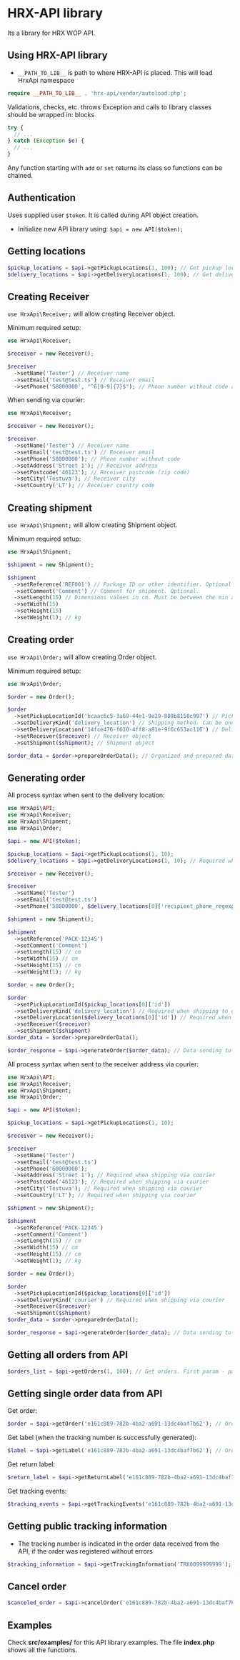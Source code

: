 # HRX-API library

Its a library for HRX WOP API.

## Using HRX-API library

- `__PATH_TO_LIB__` is path to where HRX-API is placed. This will load HrxApi namespace
```php
require __PATH_TO_LIB__ . 'hrx-api/vendor/autoload.php';
```

Validations, checks, etc. throws Exception and calls to library classes should be wrapped in: blocks 
```php
try {
  // ...
} catch (Exception $e) {
  // ...
}
```

Any function starting with `add` or `set` returns its class so functions can be chained.

## Authentication

Uses supplied user `$token`. It is called during API object creation.
- Initialize new API library using: `$api = new API($token);`

## Getting locations

```php
$pickup_locations = $api->getPickupLocations(1, 100); // Get pickup locations. First param - page number, second param - elements per page
$delivery_locations = $api->getDeliveryLocations(1, 100); // Get delivery locations. First param - page number, second param - elements per page
```

## Creating Receiver

`use HrxApi\Receiver;` will allow creating Receiver object.

Minimum required setup:
```php
use HrxApi\Receiver;

$receiver = new Receiver();

$receiver
  ->setName('Tester') // Receiver name
  ->setEmail('test@test.ts') // Receiver email
  ->setPhone('58000000', "^6[0-9]{7}$"); // Phone number without code and a second parameter is for check the phone value according to the regex specified in delivery location information
```

When sending via courier:
```php
use HrxApi\Receiver;

$receiver = new Receiver();

$receiver
  ->setName('Tester') // Receiver name
  ->setEmail('test@test.ts') // Receiver email
  ->setPhone('58000000'); // Phone number without code
  ->setAddress('Street 1'); // Receiver address
  ->setPostcode('46123'); // Receiver postcode (zip code)
  ->setCity('Testuva'); // Receiver city
  ->setCountry('LT'); // Receiver country code
```

## Creating shipment

`use HrxApi\Shipment;` will allow creating Shipment object.

Minimum required setup:
```php
use HrxApi\Shipment;

$shipment = new Shipment();

$shipment
  ->setReference('REF001') // Package ID or other identifier. Optional.
  ->setComment('Comment') // Comment for shipment. Optional.
  ->setLength(15) // Dimensions values in cm. Must be between the min and max values specified for the delivery location. If min or max value in delivery location is null, then value not have min/max limit
  ->setWidth(15)
  ->setHeight(15)
  ->setWeight(1); // kg
```

## Creating order

`use HrxApi\Order;` will allow creating Order object.

Minimum required setup:
```php
use HrxApi\Order;

$order = new Order();

$order
  ->setPickupLocationId('bcaac6c5-3a69-44e1-9e29-809b8150c997') // Pickup location ID retrieved from the API
  ->setDeliveryKind('delivery_location') // Shipping method. Can be one of: "delivery_location" or "courier".
  ->setDeliveryLocation('14fce476-f610-4ff8-a81e-9f6c653ac116') // Delivery location ID retrieved from the API
  ->setReceiver($receiver) // Receiver object
  ->setShipment($shipment); // Shipment object

$order_data = $order->prepareOrderData(); // Organized and prepared data for sending to API
```

## Generating order

All process syntax when sent to the delivery location:
```php
use HrxApi\API;
use HrxApi\Receiver;
use HrxApi\Shipment;
use HrxApi\Order;

$api = new API($token);

$pickup_locations = $api->getPickupLocations(1, 10);
$delivery_locations = $api->getDeliveryLocations(1, 10); // Required when shipping to delivery location

$receiver = new Receiver();

$receiver
  ->setName('Tester')
  ->setEmail('test@test.ts')
  ->setPhone('58000000', $delivery_locations[0]['recipient_phone_regexp']);

$shipment = new Shipment();

$shipment
  ->setReference('PACK-12345')
  ->setComment('Comment')
  ->setLength(15) // cm
  ->setWidth(15) // cm
  ->setHeight(15) // cm
  ->setWeight(1); // kg

$order = new Order();

$order
  ->setPickupLocationId($pickup_locations[0]['id'])
  ->setDeliveryKind('delivery_location') // Required when shipping to delivery location
  ->setDeliveryLocation($delivery_locations[0]['id']) // Required when shipping to delivery location
  ->setReceiver($receiver)
  ->setShipment($shipment)
$order_data = $order->prepareOrderData();

$order_response = $api->generateOrder($order_data); // Data sending to the API for shipment generation
```

All process syntax when sent to the receiver address via courier:
```php
use HrxApi\API;
use HrxApi\Receiver;
use HrxApi\Shipment;
use HrxApi\Order;

$api = new API($token);

$pickup_locations = $api->getPickupLocations(1, 10);

$receiver = new Receiver();

$receiver
  ->setName('Tester')
  ->setEmail('test@test.ts')
  ->setPhone('60000000');
  ->setAddress('Street 1'); // Required when shipping via courier
  ->setPostcode('46123'); // Required when shipping via courier
  ->setCity('Testuva'); // Required when shipping via courier
  ->setCountry('LT'); // Required when shipping via courier

$shipment = new Shipment();

$shipment
  ->setReference('PACK-12345')
  ->setComment('Comment')
  ->setLength(15) // cm
  ->setWidth(15) // cm
  ->setHeight(15) // cm
  ->setWeight(1); // kg

$order = new Order();

$order
  ->setPickupLocationId($pickup_locations[0]['id'])
  ->setDeliveryKind('courier') // Required when shipping via courier
  ->setReceiver($receiver)
  ->setShipment($shipment)
$order_data = $order->prepareOrderData();

$order_response = $api->generateOrder($order_data); // Data sending to the API for shipment generation
```

## Getting all orders from API

```php
$orders_list = $api->getOrders(1, 100); // Get orders. First param - page number, second param - elements per page
```

## Getting single order data from API

Get order:
```php
$order = $api->getOrder('e161c889-782b-4ba2-a691-13dc4baf7b62'); // Order ID
```

Get label (when the tracking number is successfully generated):
```php
$label = $api->getLabel('e161c889-782b-4ba2-a691-13dc4baf7b62'); // Order ID
```

Get return label:
```php
$return_label = $api->getReturnLabel('e161c889-782b-4ba2-a691-13dc4baf7b62'); // Order ID
```

Get tracking events:
```php
$tracking_events = $api->getTrackingEvents('e161c889-782b-4ba2-a691-13dc4baf7b62'); // Order ID
```

## Getting public tracking information

- The tracking number is indicated in the order data received from the API, if the order was registered without errors
```php
$tracking_information = $api->getTrackingInformation('TRK0099999999'); // Tracking number
```

## Cancel order

```php
$canceled_order = $api->cancelOrder('e161c889-782b-4ba2-a691-13dc4baf7b62'); // Order ID
```

## Examples

Check **src/examples/** for this API library examples. The file **index.php** shows all the functions.
